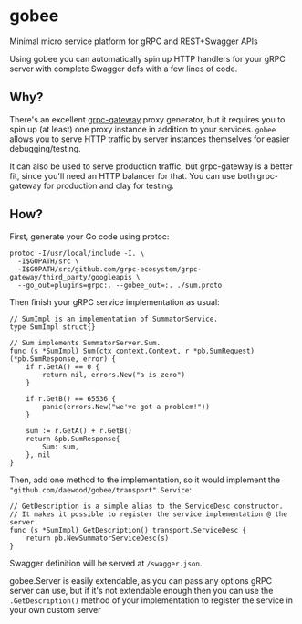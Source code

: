 # gobee
Minimal micro service platform for gRPC and REST+Swagger APIs

Using gobee you can automatically spin up HTTP handlers for your gRPC server with complete Swagger defs with a few lines of code.

## Why?
There's an excellent [grpc-gateway](https://github.com/grpc-ecosystem/grpc-gateway) proxy generator, but it requires you to spin up (at least) one proxy instance in addition to your services. `gobee` allows you to serve HTTP traffic by server instances themselves for easier debugging/testing. 

It can also be used to serve production traffic, but grpc-gateway is a better fit, since you'll need an HTTP balancer for that. You can use both grpc-gateway for production and clay for testing.

## How?
First, generate your Go code using protoc:
```
protoc -I/usr/local/include -I. \
  -I$GOPATH/src \
  -I$GOPATH/src/github.com/grpc-ecosystem/grpc-gateway/third_party/googleapis \
  --go_out=plugins=grpc:. --gobee_out=:. ./sum.proto
```
Then finish your gRPC service implementation as usual:

```
// SumImpl is an implementation of SummatorService.
type SumImpl struct{}

// Sum implements SummatorServer.Sum.
func (s *SumImpl) Sum(ctx context.Context, r *pb.SumRequest) (*pb.SumResponse, error) {
	if r.GetA() == 0 {
		return nil, errors.New("a is zero")
	}

	if r.GetB() == 65536 {
		panic(errors.New("we've got a problem!"))
	}

	sum := r.GetA() + r.GetB()
	return &pb.SumResponse{
		Sum: sum,
	}, nil
}
```

Then, add one method to the implementation, so it would implement the `"github.com/daewood/gobee/transport".Service`:
```
// GetDescription is a simple alias to the ServiceDesc constructor.
// It makes it possible to register the service implementation @ the server.
func (s *SumImpl) GetDescription() transport.ServiceDesc {
	return pb.NewSummatorServiceDesc(s)
}
```

Swagger definition will be served at `/swagger.json`.

gobee.Server is easily extendable, as you can pass any options gRPC server can use, but if it's not extendable enough then you can use the `.GetDescription()` method of your implementation to register the service in your own custom server 
